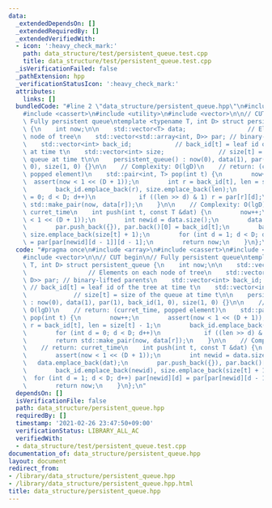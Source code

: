 ```yaml
---
data:
  _extendedDependsOn: []
  _extendedRequiredBy: []
  _extendedVerifiedWith:
  - icon: ':heavy_check_mark:'
    path: data_structure/test/persistent_queue.test.cpp
    title: data_structure/test/persistent_queue.test.cpp
  _isVerificationFailed: false
  _pathExtension: hpp
  _verificationStatusIcon: ':heavy_check_mark:'
  attributes:
    links: []
  bundledCode: "#line 2 \"data_structure/persistent_queue.hpp\"\n#include <array>\n\
    #include <cassert>\n#include <utility>\n#include <vector>\n\n// CUT begin\n//\
    \ Fully persistent queue\ntemplate <typename T, int D> struct persistent_queue\
    \ {\n    int now;\n\n    std::vector<T> data;                 // Elements on each\
    \ node of tree\n    std::vector<std::array<int, D>> par; // binary-lifted parents\n\
    \    std::vector<int> back_id;            // back_id[t] = leaf id of the tree\
    \ at time t\n    std::vector<int> size;               // size[t] = size of the\
    \ queue at time t\n\n    persistent_queue() : now(0), data(1), par(1), back_id(1,\
    \ 0), size(1, 0) {}\n\n    // Complexity: O(lgD)\n    // return: (curret_time,\
    \ popped element)\n    std::pair<int, T> pop(int t) {\n        now++;\n      \
    \  assert(now < 1 << (D + 1));\n        int r = back_id[t], len = size[t] - 1;\n\
    \        back_id.emplace_back(r), size.emplace_back(len);\n        for (int d\
    \ = 0; d < D; d++)\n            if ((len >> d) & 1) r = par[r][d];\n        return\
    \ std::make_pair(now, data[r]);\n    }\n\n    // Complexity: O(lgD)\n    // return:\
    \ curret_time\n    int push(int t, const T &dat) {\n        now++;\n        assert(now\
    \ < 1 << (D + 1));\n        int newid = data.size();\n        data.emplace_back(dat);\n\
    \        par.push_back({}), par.back()[0] = back_id[t];\n        back_id.emplace_back(newid),\
    \ size.emplace_back(size[t] + 1);\n        for (int d = 1; d < D; d++) par[newid][d]\
    \ = par[par[newid][d - 1]][d - 1];\n        return now;\n    }\n};\n"
  code: "#pragma once\n#include <array>\n#include <cassert>\n#include <utility>\n\
    #include <vector>\n\n// CUT begin\n// Fully persistent queue\ntemplate <typename\
    \ T, int D> struct persistent_queue {\n    int now;\n\n    std::vector<T> data;\
    \                 // Elements on each node of tree\n    std::vector<std::array<int,\
    \ D>> par; // binary-lifted parents\n    std::vector<int> back_id;           \
    \ // back_id[t] = leaf id of the tree at time t\n    std::vector<int> size;  \
    \             // size[t] = size of the queue at time t\n\n    persistent_queue()\
    \ : now(0), data(1), par(1), back_id(1, 0), size(1, 0) {}\n\n    // Complexity:\
    \ O(lgD)\n    // return: (curret_time, popped element)\n    std::pair<int, T>\
    \ pop(int t) {\n        now++;\n        assert(now < 1 << (D + 1));\n        int\
    \ r = back_id[t], len = size[t] - 1;\n        back_id.emplace_back(r), size.emplace_back(len);\n\
    \        for (int d = 0; d < D; d++)\n            if ((len >> d) & 1) r = par[r][d];\n\
    \        return std::make_pair(now, data[r]);\n    }\n\n    // Complexity: O(lgD)\n\
    \    // return: curret_time\n    int push(int t, const T &dat) {\n        now++;\n\
    \        assert(now < 1 << (D + 1));\n        int newid = data.size();\n     \
    \   data.emplace_back(dat);\n        par.push_back({}), par.back()[0] = back_id[t];\n\
    \        back_id.emplace_back(newid), size.emplace_back(size[t] + 1);\n      \
    \  for (int d = 1; d < D; d++) par[newid][d] = par[par[newid][d - 1]][d - 1];\n\
    \        return now;\n    }\n};\n"
  dependsOn: []
  isVerificationFile: false
  path: data_structure/persistent_queue.hpp
  requiredBy: []
  timestamp: '2021-02-26 23:47:50+09:00'
  verificationStatus: LIBRARY_ALL_AC
  verifiedWith:
  - data_structure/test/persistent_queue.test.cpp
documentation_of: data_structure/persistent_queue.hpp
layout: document
redirect_from:
- /library/data_structure/persistent_queue.hpp
- /library/data_structure/persistent_queue.hpp.html
title: data_structure/persistent_queue.hpp
---
```

